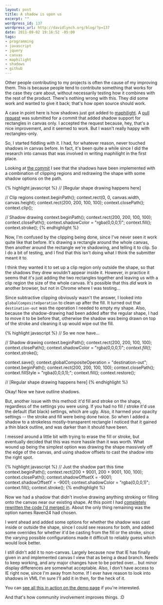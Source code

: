 ```yaml
--- 
layout: post
title: A shadow is upon us
excerpt: ""
wordpress_id: 137
wordpress_url: http://davidlynch.org/blog/?p=137
date: 2011-09-02 19:16:52 -05:00
tags: 
- programming
- javascript
- jquery
- canvas
- maphilight
- shadows
- github
---
```

Other people contributing to my projects is often the cause of my improving them. This is because people tend to contribute something that works for the case they care about, without necessarily testing how it combines with the rest of the product. There's nothing wrong with this. They did some work and wanted to give it back; that's how open source should work.

A case in point here is how shadows just got added to [maphilight](https://github.com/kemayo/maphilight). A [pull request](https://github.com/kemayo/maphilight/pull/10) was submitted for a commit that added shadow support for rectangles in canvas only. I accepted the request because, hey, that's a nice improvement, and it seemed to work. But I wasn't really happy with rectangles-only.

So, I started fiddling with it. I had, for whatever reason, never touched shadows in canvas before. In fact, it's been quite a while since I did the research into canvas that was involved in writing maphilight in the first place.

Looking at [the commit](https://github.com/Raven24/maphilight/commit/ee12efe020e1dcb6c3a6a9cc337ac9c59c6cca08) I see that the shadows have been implemented with a combination of clipping regions and redrawing the shape with some shadow options on the path.

{% highlight javascript %}
// [Regular shape drawing happens here]

// Clip regions
context.beginPath();
context.rect(0, 0, canvas.width, canvas.height);
context.rect(200, 200, 100, 100);
context.closePath();
context.clip();

// Shadow drawing
context.beginPath();
context.rect(200, 200, 100, 100);
context.closePath();
context.shadowColor = "rgba(0,0,0,1)";
context.fill();
context.stroke();
{% endhighlight %}

Now, I'm confused by the clipping being done, since I've never seen it work quite like that before. It's drawing a rectangle around the whole canvas, then another around the rectangle we're shadowing, and telling it to clip. So I do a bit of testing, and I find that this isn't doing what I think the submitter meant it to.

I think they wanted it to set up a clip region only outside the shape, so that the shadows they drew wouldn't appear inside it. However, in practice it seems that it's just adding the two rectangles together and leaving us with a clip region the size of the whole canvas. It's possible that this *did* work in another browser, but not in Chrome where I was testing...

Since subtractive clipping obviously wasn't the answer, I looked into `globalCompositeOperation` to clean up after the fill. It turned out that `destination-out` was the operation I needed to empty my shape. Also, because the shadow-drawing had been added after the regular shape, I had to move it to be before that, otherwise the shadow was being drawn on top of the stroke and cleaning it up would wipe out the fill.

{% highlight javascript %}
// So we now have...

// Shadow drawing
context.beginPath();
context.rect(200, 200, 100, 100);
context.closePath();
context.shadowColor = "rgba(0,0,0,1)";
*context.fill();*
context.stroke();

context.save();
context.globalCompositeOperation = "destination-out";
context.beginPath();
context.rect(200, 200, 100, 100);
context.closePath();
context.fillStyle = "rgba(0,0,0,1);";
context.fill();
context.restore();

// [Regular shape drawing happens here]
{% endhighlight %}

Okay! Now we have outline shadows.

But, another issue with this method: it'd fill and stroke on the shape, regardless of the settings you were using. If you had no fill / stroke it'd use the default (flat black) settings, which are ugly. Also, it harmed your opacity settings -- the stroke and fill were being done twice. So when I added a shadow to a strokeless mostly-transparent rectangle I noticed that it gained a thin black outline, and was darker than it should have been.

I messed around a little bit with trying to erase the fill or stroke, but eventually decided that this was more hassle than it was worth. What wound up being the simplest option was drawing the shape massively off the edge of the canvas, and using shadow offsets to cast the shadow into the right spot.

{% highlight javascript %}
// Just the shadow part this time
context.beginPath();
context.rect(200 + 9001, 200 + 9001, 100, 100);
context.closePath();
context.shadowOffsetX = -9001;
context.shadowOffsetY = -9001;
context.shadowColor = "rgba(0,0,0,1)";
context.fill();
context.stroke();
{% endhighlight %}

Now we had a shadow that didn't involve drawing anything stroking or filling onto the canvas near our existing shape. At this point I had [completely rewritten the code I'd merged in](https://github.com/kemayo/maphilight/commit/eeeff8ade3262e49585a36ba63b5159e5fb9eaa6). About the only thing remaining was the option names Raven24 had chosen.

I went ahead and added some options for whether the shadow was cast inside or outside the shape, since I could see reasons for both, and added some overrides for whether it'd be casting from the fill or the stroke, since the varying possible configurations made it difficult to reliably guess which would look better.

I still didn't add it to non-canvas. Largely because now that IE has finally given in and implemented canvas I view that as being a dead branch. Needs to keep working, and any major changes have to be ported over... but minor display differences are somewhat acceptable. Also, I don't have access to IE right now, since I'm away from home. If I ever have reason to look into shadows in VML I'm sure I'll add it in then, for the heck of it.

You can [see all this in action on the demo page](http://davidlynch.org/js/maphilight/docs/demo_features.html) if you're interested.

And that's how community involvement improves things. :D
